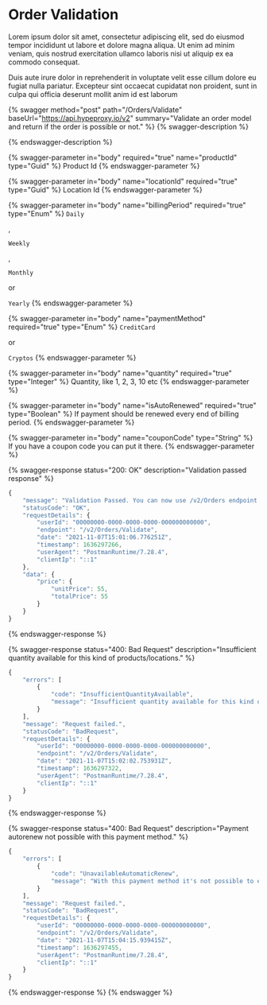 # Order Validation

Lorem ipsum dolor sit amet, consectetur adipiscing elit, sed do eiusmod tempor incididunt ut labore et dolore magna aliqua. Ut enim ad minim veniam, quis nostrud exercitation ullamco laboris nisi ut aliquip ex ea commodo consequat.

Duis aute irure dolor in reprehenderit in voluptate velit esse cillum dolore eu fugiat nulla pariatur. Excepteur sint occaecat cupidatat non proident, sunt in culpa qui officia deserunt mollit anim id est laborum

{% swagger method="post" path="/Orders/Validate" baseUrl="https://api.hypeproxy.io/v2" summary="Validate an order model and return if the order is possible or not." %}
{% swagger-description %}

{% endswagger-description %}

{% swagger-parameter in="body" required="true" name="productId" type="Guid" %}
Product Id
{% endswagger-parameter %}

{% swagger-parameter in="body" name="locationId" required="true" type="Guid" %}
Location Id
{% endswagger-parameter %}

{% swagger-parameter in="body" name="billingPeriod" required="true" type="Enum" %}
`Daily`

, 

`Weekly`

, 

`Monthly`

 or 

`Yearly`
{% endswagger-parameter %}

{% swagger-parameter in="body" name="paymentMethod" required="true" type="Enum" %}
`CreditCard`

 or 

`Cryptos`
{% endswagger-parameter %}

{% swagger-parameter in="body" name="quantity" required="true" type="Integer" %}
Quantity, like 1, 2, 3, 10 etc
{% endswagger-parameter %}

{% swagger-parameter in="body" name="isAutoRenewed" required="true" type="Boolean" %}
If payment should be renewed every end of billing period.
{% endswagger-parameter %}

{% swagger-parameter in="body" name="couponCode" type="String" %}
If you have a coupon code you can put it there.
{% endswagger-parameter %}

{% swagger-response status="200: OK" description="Validation passed response" %}
```javascript
{
    "message": "Validation Passed. You can now use /v2/Orders endpoint to create an order.",
    "statusCode": "OK",
    "requestDetails": {
        "userId": "00000000-0000-0000-0000-000000000000",
        "endpoint": "/v2/Orders/Validate",
        "date": "2021-11-07T15:01:06.776251Z",
        "timestamp": 1636297266,
        "userAgent": "PostmanRuntime/7.28.4",
        "clientIp": "::1"
    },
    "data": {
        "price": {
            "unitPrice": 55,
            "totalPrice": 55
        }
    }
}
```
{% endswagger-response %}

{% swagger-response status="400: Bad Request" description="Insufficient quantity available for this kind of products/locations." %}
```javascript
{
    "errors": [
        {
            "code": "InsufficientQuantityAvailable",
            "message": "Insufficient quantity available for this kind of products/locations."
        }
    ],
    "message": "Request failed.",
    "statusCode": "BadRequest",
    "requestDetails": {
        "userId": "00000000-0000-0000-0000-000000000000",
        "endpoint": "/v2/Orders/Validate",
        "date": "2021-11-07T15:02:02.753931Z",
        "timestamp": 1636297322,
        "userAgent": "PostmanRuntime/7.28.4",
        "clientIp": "::1"
    }
}
```
{% endswagger-response %}

{% swagger-response status="400: Bad Request" description="Payment autorenew not possible with this payment method." %}
```javascript
{
    "errors": [
        {
            "code": "UnavailableAutomaticRenew",
            "message": "With this payment method it's not possible to enable autorenew."
        }
    ],
    "message": "Request failed.",
    "statusCode": "BadRequest",
    "requestDetails": {
        "userId": "00000000-0000-0000-0000-000000000000",
        "endpoint": "/v2/Orders/Validate",
        "date": "2021-11-07T15:04:15.939415Z",
        "timestamp": 1636297455,
        "userAgent": "PostmanRuntime/7.28.4",
        "clientIp": "::1"
    }
}
```
{% endswagger-response %}
{% endswagger %}






